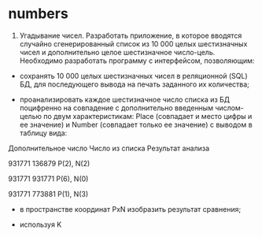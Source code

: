 # numbers

1. Угадывание чисел. Разработать приложение, в которое вводятся случайно сгенерированный список из 10 000 целых шестизначных чисел и дополнительно целое шестизначное число-цель. Необходимо разработать программу с интерфейсом, позволяющим:

- сохранять 10 000 целых шестизначных чисел в реляционной (SQL) БД, для последующего вывода на печать заданного их количества;

- проанализировать каждое шестизначное число списка из БД поцифренно на совпадение с дополнительно введенным числом-целью по двум характеристикам: Place (совпадает и место цифры и ее значение) и Number (совпадает только ее значение) с выводом в таблицу вида:

Дополнительное число Число из списка Результат анализа

931771 136879 P(2), N(2)

931771 931771 P(6), N(0)

931771 773881 P(1), N(3)

- в пространстве координат PxN изобразить результат сравнения;

- используя K